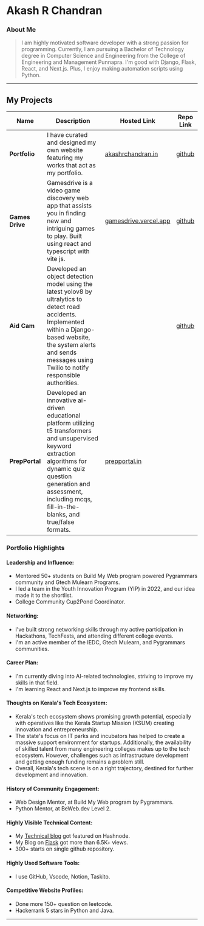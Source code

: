 # Akash R Chandran

### About Me

> I am highly motivated software developer with a strong passion for programming.
Currently, I am pursuing a Bachelor of Technology degree in Computer Science and
Engineering from the College of Engineering and Management Punnapra. I'm good with
Django, Flask, React, and Next.js. Plus, I enjoy making automation scripts using Python.

---

## My Projects

| Name                | Description                                                               | Hosted Link                              | Repo Link                                                      |
|---------------------|---------------------------------------------------------------------------|------------------------------------------|----------------------------------------------------------------|
| **Portfolio**       | I have curated and designed my own website featuring my works that act as my portfolio.                                                      |[akashrchandran.in](https://akashrchandran.in/)                                                            | [github](https://github.com/akashrchandran/portfolio)   |
| **Games Drive**     | Gamesdrive is a video game discovery web app that assists you in finding new and intriguing games to play. Built using react and typescript with vite js. |  [gamesdrive.vercel.app](https://gamesdrive.vercel.app/)                                     | [github](https://github.com/akashrchandran/gamesdrive)                                                     |
| **Aid Cam**         | Developed an object detection model using the latest yolov8 by ultralytics to detect road accidents. Implemented within a Django-based website, the system alerts and sends messages using Twilio to notify responsible authorities.                   | |[github](https://github.com/akashrchandran/aidcam)   |
| **PrepPortal**      | Developed an innovative ai-driven educational platform utilizing t5 transformers and unsupervised keyword extraction algorithms for dynamic quiz question generation and assessment, including mcqs, fill-in-the-blanks, and true/false formats.|[prepportal.in](https://prepportal.in/)                                          |   |

### Portfolio Highlights

#### Leadership and Influence:

- Mentored 50+ students on Build My Web program powered Pygrammars community and Gtech Mulearn Programs.
- I led a team in the Youth Innovation Program (YIP) in 2022, and our idea made it to the shortlist.
- College Community Cup2Pond Coordinator.

#### Networking:
- I've built strong networking skills through my active participation in Hackathons, TechFests, and attending different college events.
- I'm an active member of the IEDC, Gtech Mulearn, and Pygrammars communities.

#### Career Plan:

- I'm currently diving into AI-related technologies, striving to improve my skills in that field.
- I'm learning React and Next.js to improve my frontend skills.

#### Thoughts on Kerala's Tech Ecosystem:

- Kerala's tech ecosystem shows promising growth potential, especially with operatives like the Kerala Startup Mission (KSUM) creating innovation and entrepreneurship.
- The state's focus on IT parks and incubators has helped to create a massive support environment for startups. Additionally, the availability of skilled talent from many engineering colleges makes up to the tech ecosystem. However, challenges such as infrastructure development and getting enough funding remains a problem still.
- Overall, Kerala's tech scene is on a right trajectory, destined for further development and innovation.

#### History of Community Engagement:

- Web Design Mentor, at Build My Web program by Pygrammars.
- Python Mentor, at BeWeb.dev Level 2.

#### Highly Visible Technical Content:
- My [Technical blog](https://blog.akashrchandran.in/how-to-add-loading-skeletons-to-react-app-using-chakra-ui) got featured on Hashnode.
- My Blog on [Flask](https://blog.akashrchandran.in/deploying-fastapi-application-to-render) got more than 6.5K+ views.
- 300+ starts on single github repository.

#### Highly Used Software Tools:

- I use GitHub, Vscode, Notion, Taskito.

#### Competitive Website Profiles:

- Done more 150+ question on leetcode.
- Hackerrank 5 stars in Python and Java.


---
